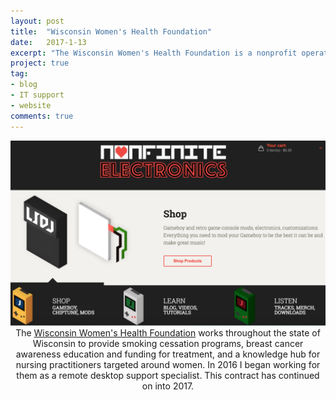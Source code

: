 ```yaml
---
layout: post
title:  "Wisconsin Women's Health Foundation"
date:   2017-1-13
excerpt: "The Wisconsin Women's Health Foundation is a nonprofit operating in the state of WI."
project: true
tag:
- blog
- IT support
- website
comments: true
---
```


<img src="../assets/img/nonfinite-electronics.png">
    
<center>The <a href="#">Wisconsin Women's Health Foundation</a> works throughout the state of Wisconsin to provide smoking cessation programs, breast cancer awareness education and funding for treatment, and a knowledge hub for nursing practitioners targeted around women. In 2016 I began working for them as a remote desktop support specialist. This contract has continued on into 2017.</center>


